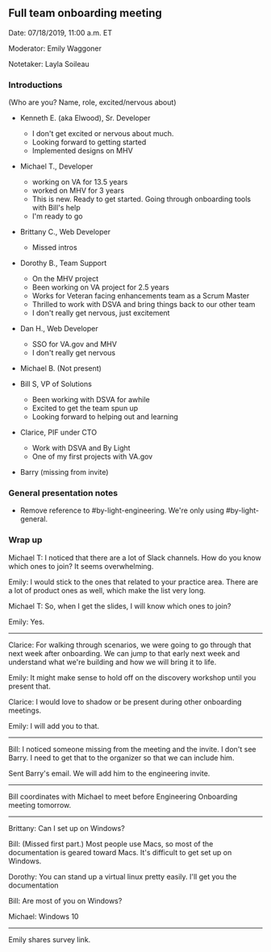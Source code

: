 ## Full team onboarding meeting 

Date: 07/18/2019, 11:00 a.m. ET

Moderator: Emily Waggoner

Notetaker: Layla Soileau

### Introductions
(Who are you? Name, role, excited/nervous about)

* Kenneth E. (aka Elwood), Sr. Developer
   * I don't get excited or nervous about much.
   * Looking forward to getting started
   * Implemented designs on MHV
   
* Michael T., Developer
   * working on VA for 13.5 years
   * worked on MHV for 3 years
   * This is new. Ready to get started. Going through onboarding tools with Bill's help
   * I'm ready to go

* Brittany C., Web Developer
   * Missed intros
  
* Dorothy B., Team Support
   * On the MHV project
   * Been working on VA project for 2.5 years
   * Works for Veteran facing enhancements team as a Scrum Master
   * Thrilled to work with DSVA and bring things back to our other team
   * I don't really get nervous, just excitement
* Dan H., Web Developer
   * SSO for VA.gov and MHV
   * I don't really get nervous
   
* Michael B. (Not present)

* Bill S, VP of Solutions
   * Been working with DSVA for awhile
   * Excited to get the team spun up
   * Looking forward to helping out and learning

* Clarice, PIF under CTO
   * Work with DSVA and By Light
   * One of my first projects with VA.gov
   
* Barry (missing from invite)
      
### General presentation notes
* Remove reference to #by-light-engineering. We're only using #by-light-general.


### Wrap up
Michael T: I noticed that there are a lot of Slack channels. How do you know which ones to join? It seems overwhelming.

Emily: I would stick to the ones that related to your practice area. There are a lot of product ones as well, which make the list very long. 

Michael T: So, when I get the slides, I will know which ones to join?

Emily: Yes.

---

Clarice: For walking through scenarios, we were going to go through that next week after onboarding. We can jump to that early next week and understand what we're building and how we will bring it to life.

Emily: It might make sense to hold off on the discovery workshop until you present that.

Clarice: I would love to shadow or be present during other onboarding meetings.

Emily: I will add you to that.

---

Bill: I noticed someone missing from the meeting and the invite. I don't see Barry. I need to get that to the organizer so that we can include him.

Sent Barry's email. We will add him to the engineering invite.

---

Bill coordinates with Michael to meet before Engineering Onboarding meeting tomorrow.

---

Brittany: Can I set up on Windows?

Bill: (Missed first part.) Most people use Macs, so most of the documentation is geared toward Macs. It's difficult to get set up on Windows. 

Dorothy: You can stand up a virtual linux pretty easily. I'll get you the documentation

Bill: Are most of you on Windows?

Michael: Windows 10

--- 

Emily shares survey link.
